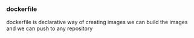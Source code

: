 ### dockerfile
dockerfile is declarative way of creating images
we can build the images and we can push to any repository
